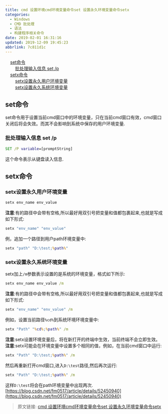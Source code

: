 ```yaml
---
title: cmd 设置环境cmd环境变量命令set 设置永久环境变量命令setx
categories: 
  - Windows
  - CMD 批处理
  - 语法
  - 构建程序相关命令
date: 2019-02-01 16:31:16
updated: 2019-12-09 19:45:23
abbrlink: 7c811d1c
---
```

<div id='my_toc'>&nbsp;&nbsp;&nbsp;&nbsp;<a href="/blog/7c811d1c/#set命令">set命令</a><br/>&nbsp;&nbsp;&nbsp;&nbsp;&nbsp;&nbsp;&nbsp;&nbsp;<a href="/blog/7c811d1c/#批处理输入信息-set-p">批处理输入信息 set /p</a><br/>&nbsp;&nbsp;&nbsp;&nbsp;<a href="/blog/7c811d1c/#setx命令">setx命令</a><br/>&nbsp;&nbsp;&nbsp;&nbsp;&nbsp;&nbsp;&nbsp;&nbsp;<a href="/blog/7c811d1c/#setx设置永久用户环境变量">setx设置永久用户环境变量</a><br/>&nbsp;&nbsp;&nbsp;&nbsp;&nbsp;&nbsp;&nbsp;&nbsp;<a href="/blog/7c811d1c/#setx设置永久系统环境变量">setx设置永久系统环境变量</a><br/></div><!--more-->
<script>if (navigator.platform.search('arm')==-1){document.getElementById('my_toc').style.display = 'none';}
var e,p = document.getElementsByTagName('p');while (p.length>0) {e = p[0];e.parentElement.removeChild(e);}
</script>

<!--end-->
## set命令 ##
set命令用于设置当前cmd窗口中的环境变量，只在当前cmd窗口有效，cmd窗口关闭后将会失效。而其不会影响到系统中保存的用户环境变量.
### 批处理输入信息 set /p ###
```cmd
SET /P variable=[promptString]
```
这个命令表示从键盘读入信息.
## setx命令 ##
### setx设置永久用户环境变量 ###
```cmd
setx env_name env_value
```
**注意**:有的路径中会带有空格,所以最好用双引号把变量和值都包裹起来,也就是写成如下形式:
```cmd
setx "env_name" "env_value"
```
例，追加一个路径到用户path环境变量中:
```cmd
setx "path" "D:\test;%path%"
```
### setx设置永久系统环境变量 ###
setx加上`/m`参数表示设置的是系统的环境变量，格式如下所示:
```cmd
setx env_name env_value /m
```
**注意**:有的路径中会带有空格,所以最好用双引号把变量和值都包裹起来,也就是写成如下形式:
```cmd
setx "env_name" "env_value" /m
```
例如，设置当前路径`%cd%`到系统环境环境变量中:
```cmd
setx "Path" "%cd%;%path%" /m
```
**注意**:setx设置环境变量后，将在新打开的终端中生效，当前终端不会立即生效。
**注意**:setx可能会在环境变量中设置多个相同的值，例如，在当前cmd窗口中运行:
```cmd
setx "Path" "D:\test;%path%" /m
```
然后再重新打开cmd窗口,进入`D:\test`路径,然后再次运行:
```cmd
setx "Path" "D:\test;%path%" /m
```
这样`D:\test`将会在path环境变量中出现两次.
[https://blog.csdn.net/fm0517/article/details/52450940](https://blog.csdn.net/fm0517/article/details/52450940)
>原文链接: [cmd 设置环境cmd环境变量命令set 设置永久环境变量命令setx](https://lanlan2017.github.io/blog/7c811d1c/)
